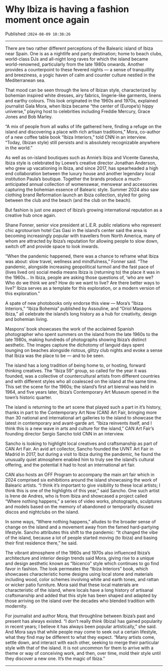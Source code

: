 # Why Ibiza is having a fashion moment once again

Published :`2024-08-09 10:38:26`

---

There are two rather different perceptions of the Balearic island of Ibiza near Spain. One is as a nightlife and party destination; home to beach clubs, world-class DJs and all-night long raves for which the island became world-renowned, particularly from the late 1980s onwards. Another provides a counterpoint to these fevered nights — a sense of tranquillity and breeziness, a yogic haven of calm and counter culture nestled in the Mediterranean sea.

That mood can be seen through the lens of Ibizan style, characterized by bohemian inspired white dresses, airy fabrics, lingerie-like garments, linens and earthy colours. This look originated in the 1960s and 1970s, explained journalist Gala Mora, when Ibiza became “the center of (Europe’s) hippy universe,” playing host to celebrities including Freddie Mercury, Grace Jones and Bob Marley.

“A mix of people from all walks of life gathered here, finding a refuge on the island and discovering a place with rich artisan traditions,” Mora, co-author of a new coffee table book “Ibiza Interiors,” told CNN in an interview. “Today, (Ibizan style) still persists and is absolutely recognizable anywhere in the world.”

As well as on-island boutiques such as Annie’s Ibiza and Vicente Ganesha, Ibiza style is celebrated by Loewe’s creative director Jonathan Anderson, who grew up vacationing in Ibiza, and since 2017, has spearheaded a high end collaboration between the luxury house and another legendary local institution Paula’s boutique. Together the brands produce a much-anticipated annual collection of womenswear, menswear and accessories capturing the bohemian essence of Balearic style. Summer 2024 also saw clothing brand Reformation launch an Ibiza collection, styled for going between the club and the beach (and the club on the beach).

But fashion is just one aspect of Ibiza’s growing international reputation as a creative hub once again.

Shane Fonner, senior vice president at L.E.R. public relations who represent chic agrotourism hotel Cas Gasi in the island’s center said the area is becoming increasingly popular with travellers from North America, many of whom are attracted by Ibiza’s reputation for allowing people to slow down, switch off and provide space to look inwards.

“When the pandemic happened, there was a chance to reframe what Ibiza was about: slow travel, wellness and mindfulness,” Fonner said. “The pandemic, alongside increasing geopolitical turmoil and the fast pace of (lives lived on) social media means Ibiza is (returning to) the place it was in the 1960s… In Ibiza, people are asking those questions of, ‘who are we? Who do we think we are? How do we want to live? Are there better ways to live?’ Ibiza serves as a template for this exploration, or a modern version of this exploration.”

A spate of new photobooks only endorse this view — Mora’s “Ibiza Interiors,” “Ibiza Bohemia” published by Assouline, and “Oriol Maspons Ibiza,” all celebrate the island’s long history as a hub for creativity, design and bohemian living.

Maspons’ book showcases the work of the acclaimed Spanish photographer who spent summers on the island from the late 1960s to the late 1980s, making hundreds of photographs showing Ibiza’s distinct aesthetic. The images capture the dichotomy of languid days spent lounging on beaches alongside riotous, glitzy club nights and evoke a sense that Ibiza was the place to be — and to be seen.

The island has a long tradition of being home to, or hosting, forward thinking creatives. The “Ibiza 59” group, so called for the year it was founded, was a collective of countercultural artists from different countries and with different styles who all coalesced on the island at the same time. This set the scene for the 1960s; the island’s first art biennal was held in 1964, and five years later, Ibiza’s Contemporary Art Museum opened in the town’s historic quarter.

The island is returning to the art scene that played such a part in it’s history, thanks in part to the Contemporary Art Now (CAN) Art Fair, bringing more than 30 national and international art galleries to the island to showcase the latest in contemporary and avant-garde art. “Ibiza reinvents itself, and I think this is a new wave in arts and culture for the island,” CAN Art Fair’s founding director Sergio Sancho told CNN in an interview.

Sancho is looking to highlight local creatives and craftsmanship as part of CAN Art Fair. An avid art collector, Sancho founded the UVNT Art Fair in Madrid in 2017, but during a visit to Ibiza during the pandemic, he found the unusually quiet atmosphere enabled him to truly see the island’s cultural offering, and the potential it had to host an international art fair.

CAN also hosts an OFF Program to accompany the main art fair which in 2024 comprised six exhibitions around the island showcasing the work of Balearic artists. “I think it’s important to give visibility to these local artists; I think this is one of the highlights of this year,” said Sancho. One such artist is Irene de Andres, who is from Ibiza and showcased a project called “Where nothing happens,” a series of video works, photographs, sculptures and models based on the memory of abandoned or temporarily disused discos and nightclubs on the island.

In some ways, “Where nothing happens,” alludes to the broader sense of change on the island and a movement away from the famed hard-partying lifestyle. Sancho attributes this shift to the pandemic: “It changed the vibe of the island, because a lot of people started moving (to Ibiza) and basing their first residence there,” he said.

The vibrant atmosphere of the 1960s and 1970s also influenced Ibiza’s architecture and interior design trends said Mora, giving rise to a unique and design aesthetic known as “Ibicenco” style which continues to go find favor in fashion. The look permeates the “Ibiza Interiors” book, which showcases characteristic home designs using local stone and materials including wood, color schemes involving white and earth tones, and rattan or wicker patio furniture. Mora said that these local materials are characteristic of the island, where locals have a long history of artisanal craftsmanship and added that this style has been shaped and adapted by those arriving on the island over the decades who blended tradition with modernity.

For journalist and author Mora, that throughline between Ibiza’s past and present has always existed. “I don’t really think (Ibiza) has gained popularity in recent years; I believe it has always been popular artistically,” she said. And Mora says that while people may come to seek out a certain lifestyle, what they find may be different to what they expect. “Many artists come, settle down, and interact with each other, seeking to merge their particular style with that of the island. It is not uncommon for them to arrive with a theme or way of conceiving work, and then, over time, mold their style until they discover a new one. It’s the magic of Ibiza.”

---

